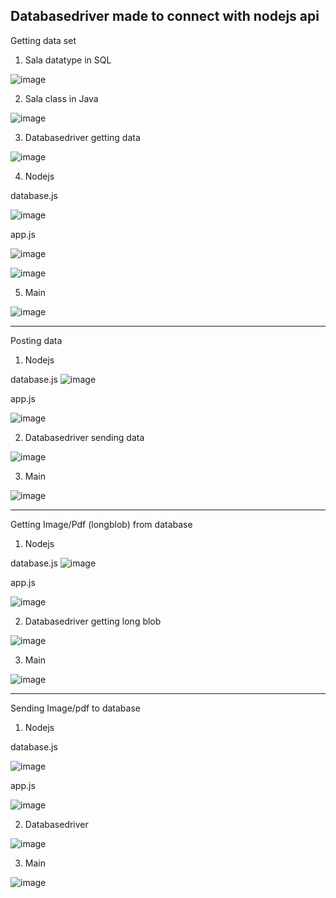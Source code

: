 Databasedriver made to connect with nodejs api
---------------------------------------------------

Getting data set

1. Sala datatype in SQL

![image](https://github.com/LukaszKrolicki/DatabaseApiDriver/assets/54467678/3eb58af2-a992-426f-ae35-2bdc870a452c)

2. Sala class in Java

![image](https://github.com/LukaszKrolicki/DatabaseApiDriver/assets/54467678/933ab8e2-a3f7-44ff-b49a-217e38eb5b82)

3. Databasedriver getting data

![image](https://github.com/LukaszKrolicki/DatabaseApiDriver/assets/54467678/ee3785af-f947-4fb1-8707-e46ebbd942a4)

 4. Nodejs

database.js

![image](https://github.com/LukaszKrolicki/DatabaseApiDriver/assets/54467678/f2d5d0cf-3b31-4bde-8cd6-3e365bfc8b78)

app.js

![image](https://github.com/LukaszKrolicki/DatabaseApiDriver/assets/54467678/e3c8960f-2e65-4b5e-aa28-5c60ea736d52)


 ![image](https://github.com/LukaszKrolicki/DatabaseApiDriver/assets/54467678/a69ad8f8-496a-44e9-aa36-190d5cfa9d32)


5. Main

![image](https://github.com/LukaszKrolicki/DatabaseApiDriver/assets/54467678/fd9c9df8-2110-4ad0-abd6-5d5577d93d42)

--------------------------------------------------------------------------

Posting data

1. Nodejs

database.js
![image](https://github.com/LukaszKrolicki/DatabaseApiDriver/assets/54467678/1498724a-20fb-45ad-bceb-7a20ed93136c)

app.js

![image](https://github.com/LukaszKrolicki/DatabaseApiDriver/assets/54467678/1c06c619-8b5d-4b03-b074-b9fb3616e881)

2. Databasedriver sending data

![image](https://github.com/LukaszKrolicki/DatabaseApiDriver/assets/54467678/bf864518-aab1-4d30-984a-6533ba3fd3e7)

3. Main

![image](https://github.com/LukaszKrolicki/DatabaseApiDriver/assets/54467678/f37a545a-53ab-4196-bc0e-eeab6fe2b18f)

--------------------------------------------------------------------------------------------

Getting Image/Pdf (longblob) from database

1. Nodejs

database.js
![image](https://github.com/LukaszKrolicki/DatabaseApiDriver/assets/54467678/6f1a11c3-514f-436e-b9ef-93edb9c5ca58)

app.js

![image](https://github.com/LukaszKrolicki/DatabaseApiDriver/assets/54467678/84cb9c44-e933-443a-9e2a-edaef43e9b64)

2. Databasedriver getting long blob

![image](https://github.com/LukaszKrolicki/DatabaseApiDriver/assets/54467678/c449e76d-9262-4ba3-8dd2-2075aedcc74f)

3. Main

![image](https://github.com/LukaszKrolicki/DatabaseApiDriver/assets/54467678/a3bc2506-54c4-4c99-8450-bf0b60fb808e)

--------------------------------------------------------------------------------------------------

Sending Image/pdf to database

1. Nodejs

database.js

![image](https://github.com/LukaszKrolicki/DatabaseApiDriver/assets/54467678/9fa19630-568d-4cad-a3fa-ed6e9808f1c3)

app.js

![image](https://github.com/LukaszKrolicki/DatabaseApiDriver/assets/54467678/98f8d413-df62-430f-bdcb-1fb956e2b9df)

2. Databasedriver

![image](https://github.com/LukaszKrolicki/DatabaseApiDriver/assets/54467678/b29d4e8e-1485-4126-a099-bcf3c4679fe6)

3. Main

![image](https://github.com/LukaszKrolicki/DatabaseApiDriver/assets/54467678/d1d535ab-11ab-43dd-b01c-f9e3cc33cbbd)



